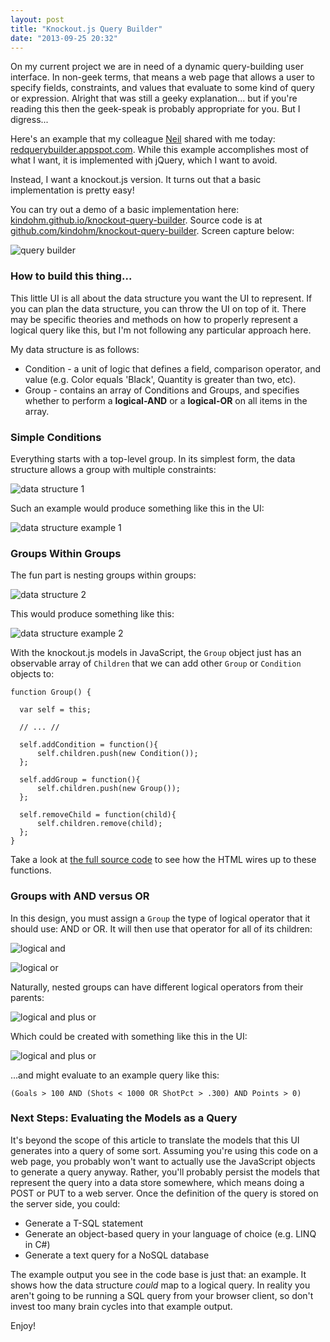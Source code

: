 ```yaml
---
layout: post
title: "Knockout.js Query Builder"
date: "2013-09-25 20:32"
---
```


<p>On my current project we are in need of a dynamic query-building
    user interface. In non-geek terms, that means a web page that allows
    a user to specify fields, constraints, and values that evaluate to
    some kind of query or expression. Alright that was still a geeky
    explanation... but if you're reading this then the geek-speak is probably
    appropriate for you. But I digress...</p>

<p>Here's an example that my colleague <a href="http://justaddcode.com/blog">Neil</a>
    shared with me today: <a href="http://redquerybuilder.appspot.com/">redquerybuilder.appspot.com</a>.
    While this example accomplishes most of what I want, it is implemented with jQuery, which
    I want to avoid.</p>

<p>Instead, I want a knockout.js version. It turns out that a basic implementation
is pretty easy!</p>

<p>You can try out a demo of a basic implementation here:
    <a href="http://kindohm.github.io/knockout-query-builder/">kindohm.github.io/knockout-query-builder</a>.
    Source code is at <a href="https://github.com/kindohm/knockout-query-builder">github.com/kindohm/knockout-query-builder</a>.
    Screen capture below:</p>

<p><img src="/hodsmedia/ko-query-builder.png" alt="query builder"/></p>

<h3>How to build this thing...</h3>

<p>This little UI is all about the data structure you want the UI to represent.
    If you can plan the data structure, you can throw the UI on top of it. There
    may be specific theories and methods on how to properly represent a logical
    query like this, but I'm not following any particular approach here.</p>

<p>My data structure is as follows:</p>

<ul>
    
<li>Condition - a unit of logic that defines a field, comparison operator,
        and value (e.g. Color equals 'Black', Quantity is greater than two, etc).</li>
    
<li>Group - contains an array of Conditions and Groups, 
        and specifies whether to perform a <strong>logical-AND</strong> or a 
        <strong>logical-OR</strong> on all items in the array.</li>
</ul>

<h3>Simple Conditions</h3>

<p>Everything starts with a top-level group. In its simplest form, the data
  structure allows a group with multiple constraints:</p>

<p><img src="/hodsmedia/ko-query-builder-data-structure-1.png" alt="data structure 1"/></p>

<p>Such an example would produce something like this in the UI:</p>

<p><img src="/hodsmedia/ko-query-builder-example-1.png" alt="data structure example 1"/></p>

<h3>Groups Within Groups</h3>

<p>The fun part is nesting groups within groups:</p>

<p><img src="/hodsmedia/ko-query-builder-data-structure-2.png" alt="data structure 2"/></p>

<p>This would produce something like this:</p>

<p><img src="/hodsmedia/ko-query-builder-example-2.png" alt="data structure example 2"/></p>

<p>With the knockout.js models in JavaScript, the <code>Group</code> object just
  has an observable array of <code>Children</code> that we can add other 
  <code>Group</code> or <code>Condition</code> objects to:</p>

<pre><code>function Group() {

  var self = this;

  // ... //

  self.addCondition = function(){
      self.children.push(new Condition());
  };

  self.addGroup = function(){
      self.children.push(new Group());
  };

  self.removeChild = function(child){
      self.children.remove(child);
  };
}</code></pre>

<p>Take a look at <a href="https://github.com/kindohm/knockout-query-builder">the
  full source code</a> to see how the HTML wires up to these functions.</p>

<h3>Groups with AND versus OR</h3>

<p>In this design, you must assign a <code>Group</code> the type of logical operator
  that it should use: AND or OR. It will then use that operator for all
  of its children:</p>

<p><img src="/hodsmedia/ko-query-builder-logical-and.png" alt="logical and"/></p>

<p><img src="/hodsmedia/ko-query-builder-logical-or.png" alt="logical or"/></p>

<p>Naturally, nested groups can have different logical operators from their
  parents:</p>

<p><img src="/hodsmedia/ko-query-builder-and-and-or.png" alt="logical and plus or"/></p>

<p>Which could be created with something like this in the UI:</p>

<p><img src="/hodsmedia/ko-query-builder-and-and-or-ui.png" alt="logical and plus or"/></p>

<p>...and might evaluate to an example query like this:</p>

<p><code>(Goals &gt; 100 AND (Shots &lt; 1000 OR ShotPct &gt; .300) AND Points &gt; 0)</code></p>

<h3>Next Steps: Evaluating the Models as a Query</h3>

<p>It's beyond the scope of this article to translate the models that this
  UI generates into a query of some sort. Assuming you're using this code on a web
  page, you probably won't want to actually
  use the JavaScript objects to generate a query anyway. Rather, you'll probably
  persist the models that represent the query into a data store somewhere, which
  means doing a POST or PUT to a web server. Once the definition of the query
  is stored on the server side, you could:</p>

<ul>
  
<li>Generate a T-SQL statement</li>
  
<li>Generate an object-based query in your language of choice (e.g. LINQ in C#)</li>
  
<li>Generate a text query for a NoSQL database</li>
</ul>

<p>The example output you see in the code base is just that: an example. It 
  shows how the data structure <em>could</em> map to a logical query. In reality
  you aren't going to be running a SQL query from your browser client, so 
  don't invest too many brain cycles into that example output.</p>

<p>Enjoy!</p>

